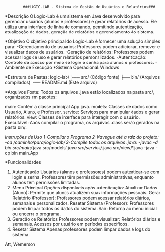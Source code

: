             ###LOGIC-LAB - Sistema de Gestão de Usuários e Relatórios###

*Descrição
O Logic-Lab é um sistema em Java desenvolvido para gerenciar usuários (alunos e professores) e gerar relatórios de acesso. Ele utiliza uma interface de linha de comando, permitindo autenticação, atualização de dados, geração de relatórios e gerenciamento do sistema.

*Objetivo
O objetivo principal do Logic-Lab é fornecer uma solução simples para:
    -Gerenciamento de usuários: Professores podem adicionar, remover e visualizar dados de usuários.
    -Geração de relatórios: Professores podem acessar logs de uso e gerar relatórios personalizados.
    -Autenticação: Controle de acesso por meio de login e senha para alunos e professores.
    -Ambiente de Execução
*Sistema Operacional: Windows

*Estrutura de Pastas:
logic-lab/
├── src/          (Código fonte)
├── bin/          (Arquivos compilados)
└── README.md     (Este arquivo)

*Arquivos
Fonte: Todos os arquivos .java estão localizados na pasta src/, organizados em pacotes:

main: Contém a classe principal App.java.
models: Classes de dados como Usuario, Aluno, e Professor.
service: Serviços para manipular dados e gerar relatórios.
view: Classes de interface para interagir com o usuário.
Executável: Após compilar o programa, os arquivos .class serão gerados na pasta bin/.

*Instruções de Uso
1-Compilar o Programa
2-Navegue até a raiz do projeto:
-cd /caminho/para/logic-lab/
3-Compile todos os arquivos .java:
-javac -d bin src/main/*.java src/models/*.java src/service/*.java src/view/*.java
-java -cp bin main.App

*Funcionalidades
1. Autenticação
Usuários (alunos e professores) podem autenticar-se com login e senha.
Professores têm permissões administrativas, enquanto alunos têm permissões limitadas.
2. Menu Principal
Opções disponíveis após autenticação:
Atualizar Dados (Aluno): Permite que alunos atualizem suas informações pessoais.
Gerar Relatório (Professor): Professores podem acessar relatórios diários, semanais e personalizados.
Resetar Sistema (Professor): Professores podem limpar todos os dados do sistema.
Sair: Retorna ao menu inicial ou encerra o programa.
3. Geração de Relatórios
Professores podem visualizar:
Relatórios diários e semanais.
Acessos por usuário em períodos específicos.
4. Resetar Sistema
Apenas professores podem limpar dados e logs do sistema.

Att, Wemerson